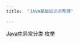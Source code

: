 ```yaml
---
title:  "JAVA基础知识点整理"

---
```

[Java中异常分类](https://alphajie.github.io/java/%E5%BC%82%E5%B8%B8/2020/08/26/Exception-in-java.html)
[枚举]()
